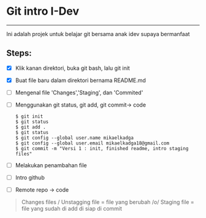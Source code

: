 # Git intro I-Dev
----
Ini adalah projek untuk belajar git bersama anak idev supaya bermanfaat

Steps:
----

 *[x] Klik kanan direktori, buka git bash, lalu git init
 *[x] Buat file baru dalam direktori bernama README.md
 *[ ] Mengenal file 'Changes','Staging', dan 'Commited'
 *[ ] Menggunakan git status, git add, git commit-> code
 	```
	$ git init
	$ git status
	$ git add .
	$ git status
	$ git config --global user.name mikaelkadga
	$ git config --global user.email mikaelkadga18@gmail.com
	$ git commit -m "Versi 1 : init, finished readme, intro staging files"
	```

 *[ ] Melakukan penambahan file
 *[ ] Intro github
 *[ ] Remote repo -> code
 
 > Changes files / Unstagging file = file yang berubah /o/
 >Staging file = file yang sudah di add di siap di commit